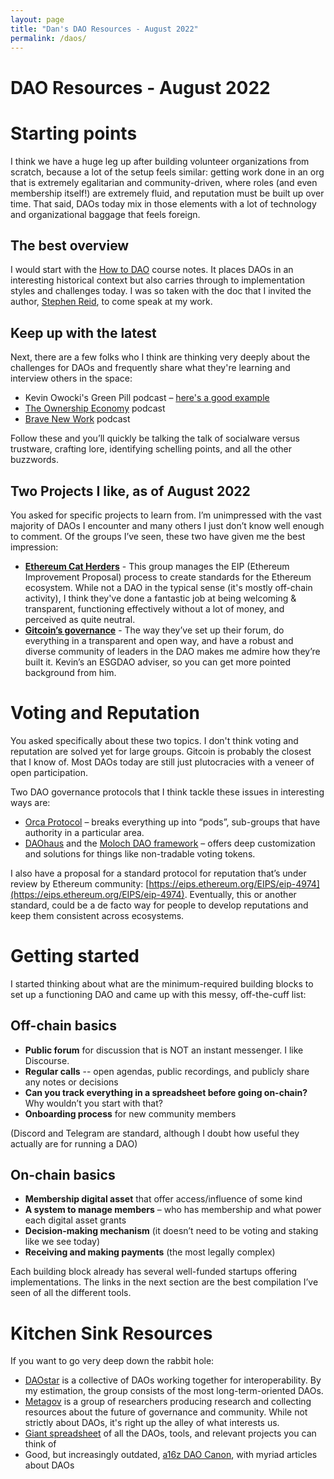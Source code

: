 ```yaml
---
layout: page
title: "Dan's DAO Resources - August 2022"
permalink: /daos/
---
```


# DAO Resources - August 2022


# Starting points

I think we have a huge leg up after building volunteer organizations from scratch, because a lot of the setup feels similar:  getting work done in an org that is extremely egalitarian and community-driven, where roles (and even membership itself!) are extremely fluid, and reputation must be built up over time. That said, DAOs today mix in those elements with a lot of technology and organizational baggage that feels foreign.


## The best overview

I would start with the [How to DAO](https://docs.google.com/document/d/1jxbb3YkrjAT1TUe6W2yCFUAsXUhdVt5JYoJwmMfykoQ/edit) course notes. It places DAOs in an interesting historical context but also carries through to implementation styles and challenges today. I was so taken with the doc that I invited the author, [Stephen Reid](https://stephenreid.net/), to come speak at my work.


## Keep up with the latest

Next, there are a few folks who I think are thinking very deeply about the challenges for DAOs and frequently share what they're learning and interview others in the space:



* Kevin Owocki's Green Pill podcast – [here's a good example](https://podcasts.apple.com/us/podcast/34-evolutionary-daos-with-chase-chapman/id1609313639?i=1000575504990) 
* [The Ownership Economy](https://podcasts.apple.com/us/podcast/the-ownership-economy/id1609220378) podcast
* [Brave New Work](https://www.bravenewwork.com/podcast) podcast

Follow these and you’ll quickly be talking the talk of socialware versus trustware, crafting lore, identifying schelling points, and all the other buzzwords.


## Two Projects I like, as of August 2022

You asked for specific projects to learn from. I’m unimpressed with the vast majority of DAOs I encounter and many others I just don’t know well enough to comment. Of the groups I’ve seen, these two have given me the best impression:



* **[Ethereum Cat Herders](https://www.ethereumcatherders.com)** - This group manages the EIP (Ethereum Improvement Proposal) process to create standards for the Ethereum ecosystem. While not a DAO in the typical sense (it's mostly off-chain activity), I think they've done a fantastic job at being welcoming & transparent, functioning effectively without a lot of money, and perceived as quite neutral.
* **[Gitcoin’s governance](https://gov.gitcoin.co/c/governancevision/6)** - The way they’ve set up their forum, do everything in a transparent and open way, and have a robust and diverse community of leaders in the DAO makes me admire how they’re built it. Kevin’s an ESGDAO adviser, so you can get more pointed background from him.


# Voting and Reputation

You asked specifically about these two topics. I don't think voting and reputation are solved yet for large groups. Gitcoin is probably the closest that I know of. Most DAOs today are still just plutocracies with a veneer of open participation.

Two DAO governance protocols that I think tackle these issues in interesting ways are:



* [Orca Protocol](https://docs.orcaprotocol.org) – breaks everything up into “pods”, sub-groups that have authority in a particular area.
* [DAOhaus](https://daohaus.club) and the [Moloch DAO framework](https://daohaus.mirror.xyz/U_JQtheSzdpRFqQwf9Ow3LgLNG0WMZ6ibAyrjWDu_fc) – offers deep customization and solutions for things like non-tradable voting tokens.

I also have a proposal for a standard protocol for reputation that’s under review by Ethereum community:  [https://eips.ethereum.org/EIPS/eip-4974](https://eips.ethereum.org/EIPS/eip-4974). Eventually, this or another standard, could be a de facto way for people to develop reputations and keep them consistent across ecosystems.


# Getting started

I started thinking about what are the minimum-required building blocks to set up a functioning DAO and came up with this messy, off-the-cuff list:


## Off-chain basics

* **Public forum** for discussion that is NOT an instant messenger. I like Discourse.
* **Regular calls** -- open agendas, public recordings, and publicly share any notes or decisions
* **Can you track everything in a spreadsheet before going on-chain?** Why wouldn’t you start with that?
* **Onboarding process** for new community members

(Discord and Telegram are standard, although I doubt how useful they actually are for running a DAO)


## On-chain basics

* **Membership digital asset** that offer access/influence of some kind
* **A system to manage members** – who has membership and what power each digital asset grants
* **Decision-making mechanism** (it doesn’t need to be voting and staking like we see today)
* **Receiving and making payments** (the most legally complex)

Each building block already has several well-funded startups offering implementations. The links in the next section are the best compilation I’ve seen of all the different tools.


# Kitchen Sink Resources

If you want to go very deep down the rabbit hole:

* [DAOstar](https://daostar.org/) is a collective of DAOs working together for interoperability. By my estimation, the group consists of the most long-term-oriented DAOs.
* [Metagov](https://metagov.org/) is a group of researchers producing research and collecting resources about the future of governance and community. While not strictly about DAOs, it's right up the alley of what interests us.
* [Giant spreadsheet](https://airtable.com/shrgnUrj0dqzZDsOd/tblvk3EFzcoCFvXXi/viwTisATNcua7os4y) of all the DAOs, tools, and relevant projects you can think of
* Good, but increasingly outdated, [a16z DAO Canon](https://future.com/dao-canon), with myriad articles about DAOs
